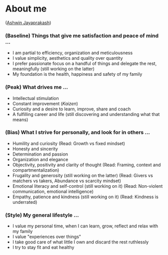 # About me

([Ashwin Jayaprakash](https://ashwinjay.github.io/))

### (Baseline) Things that give me satisfaction and peace of mind ...

  - I am partial to efficiency, organization and meticulousness
  - I value simplicity, aesthetics and quality over quantity
  - I prefer passionate focus on a handful of things and delegate the rest, meaningfully (still working on the latter)
  - My foundation is the health, happiness and safety of my family

### (Peak) What drives me ...

  - Intellectual stimulation
  - Constant improvement (*Kaizen*)
  - Curiosity and a desire to learn, improve, share and coach
  - A fulfilling career and life (still discovering and understanding what that means)

### (Bias) What I strive for personally, and look for in others ...

  - Humility and curiosity (Read: Growth vs fixed mindset)
  - Honesty and sincerity
  - Determination and passion
  - Organization and elegance
  - Objectivity, positivity and clarity of thought (Read: Framing, context and compartmentalization)
  - Frugality and generosity (still working on the latter) (Read: Givers vs matchers vs takers, Abundance vs scarcity mindset)
  - Emotional literacy and self-control (still working on it) (Read: Non-violent communication, emotional intelligence)
  - Empathy, patience and kindness (still working on it) (Read: Kindness is underrated)

### (Style) My general lifestyle ...

  - I value my personal time, when I can learn, grow, reflect and relax with my family
  - I value "experiences over things"
  - I take good care of what little I own and discard the rest ruthlessly
  - I try to stay fit and eat healthy
